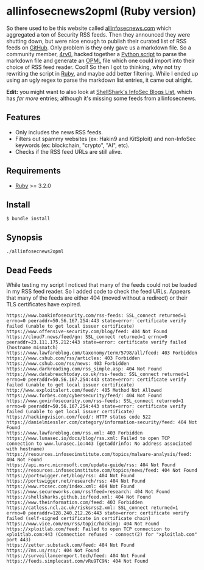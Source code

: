 # allinfosecnews2opml (Ruby version)

So there used to be this website called [allinfosecnews.com] which aggregated a
ton of Security RSS feeds. Then they announced they were shutting down, but were
nice enough to publish their curated list of RSS feeds on
[GitHub][allinfosecnews_sources]. Only problem is they only gave us a markdown
file. So a community member, [4rv0], hacked together a
[Python script][allinfosecnews2opml-python] to parse the markdown file and
generate an [OPML] file which one could import into their choice of RSS feed
reader. Cool! So then I got to thinking, why not try rewriting the script in
[Ruby], and maybe add better filtering. While I ended up using an ugly regex to
parse the markdown list entries, it came out alright.

**Edit:** you might want to also look at
[ShellShark's InfoSec Blogs List][shellsharks-feed],
which has *far more* entries; although it's missing some feeds from
allinfosecnews.

[shellsharks-feed]: https://shellsharks.com/infosec-blogs

## Features

* Only includes the news RSS feeds.
* Filters out spammy websites (ex: Hakin9 and KitSploit) and
  non-InfoSec keywords (ex: blockchain, "crypto", "AI", etc).
* Checks if the RSS feed URLs are still alive.

## Requirements

* [Ruby] >= 3.2.0

## Install

```
$ bundle install
```

## Synopsis

```
./allinfosecnews2opml
```

## Dead Feeds

While testing my script I noticed that many of the feeds could not be loaded
in my RSS feed reader. So I added code to check the feed URLs. Appears that many
of the feeds are either 404 (moved without a redirect) or their TLS certificates
have expired.

```
https://www.bankinfosecurity.com/rss-feeds: SSL_connect returned=1 errno=0 peeraddr=50.56.167.254:443 state=error: certificate verify failed (unable to get local issuer certificate)
https://www.offensive-security.com/blog/feed: 404 Not Found                     
https://cloud7.news/feed/gn: SSL_connect returned=1 errno=0 peeraddr=23.111.175.212:443 state=error: certificate verify failed (hostname mismatch)                         
https://www.lawfareblog.com/taxonomy/term/5798/all/feed: 403 Forbidden          
https://www.cshub.com/rss/articles: 403 Forbidden                               
https://www.cshub.com/rss/news: 403 Forbidden                                   
https://www.darkreading.com/rss_simple.asp: 404 Not Found                       
https://www.databreachtoday.co.uk/rss-feeds: SSL_connect returned=1 errno=0 peeraddr=50.56.167.254:443 state=error: certificate verify failed (unable to get local issuer certificate)
http://www.exploitalert.com/feed/: 405 Method Not Allowed
https://www.forbes.com/cybersecurity/feed/: 404 Not Found
https://www.govinfosecurity.com/rss-feeds: SSL_connect returned=1 errno=0 peeraddr=50.56.167.254:443 state=error: certificate verify failed (unable to get local issuer certificate)
https://hackingvision.com/feed/: HTTP status code 522
https://danielmiessler.com/category/information-security/feed: 404 Not Found
https://www.lawfareblog.com/rss.xml: 403 Forbidden
https://www.lunasec.io/docs/blog/rss.xml: Failed to open TCP connection to www.lunasec.io:443 (getaddrinfo: No address associated with hostname)
https://resources.infosecinstitute.com/topics/malware-analysis/feed: 404 Not Found
https://api.msrc.microsoft.com/update-guide/rss: 404 Not Found
https://resources.infosecinstitute.com/topics/news/feed: 404 Not Found
https://portswigger.net/blog/rss: 404 Not Found
https://portswigger.net/research/rss: 404 Not Found
https://www.rtcsec.com/index.xml: 404 Not Found
https://www.secureworks.com/rss?feed=research: 404 Not Found
https://shellsharks.github.io/feed.xml: 404 Not Found
https://www.theinformation.com/feed: 403 Forbidden
https://catless.ncl.ac.uk/risksrss2.xml: SSL_connect returned=1 errno=0 peeraddr=128.240.212.26:443 state=error: certificate verify failed (self-signed certificate in certificate chain)
https://www.vice.com/en/rss/topic/hacking: 404 Not Found
https://xploitlab.com/feed: Failed to open TCP connection to xploitlab.com:443 (Connection refused - connect(2) for "xploitlab.com" port 443)
https://zetter.substack.com/feed: 404 Not Found
https://7ms.us/rss/: 404 Not Found
https://surveillancereport.tech/feed: 404 Not Found
https://feeds.simplecast.com/vRu9TC9N: 404 Not Found
```

[allinfosecnews.com]: https://allinfosecnews.com/
[allinfosecnews_sources]: https://github.com/foorilla/allinfosecnews_sources
[4rv0]: https://github.com/4rv0
[allinfosecnews2opml-python]: https://github.com/4rv0/allinfosecnews2opml
[OPML]: https://opml.org/
[Ruby]: https://www.ruby-lang.org/
